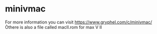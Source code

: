 # minivmac
For more information you can visit https://www.gryphel.com/c/minivmac/
Òthere is also a file called macII.rom for max V II
